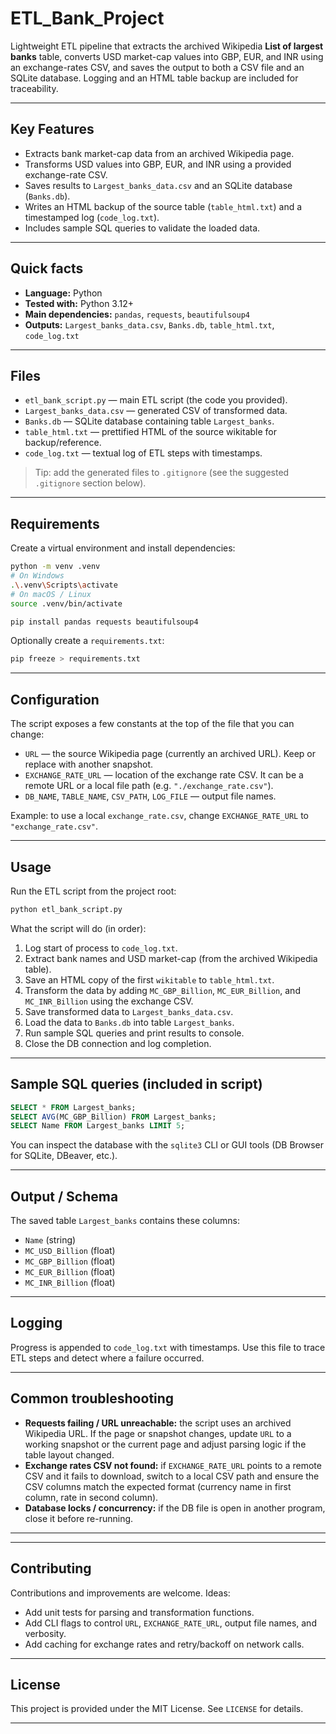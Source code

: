 # ETL\_Bank\_Project

Lightweight ETL pipeline that extracts the archived Wikipedia **List of largest banks** table, converts USD market-cap values into GBP, EUR, and INR using an exchange-rates CSV, and saves the output to both a CSV file and an SQLite database. Logging and an HTML table backup are included for traceability.

---

## Key Features

* Extracts bank market-cap data from an archived Wikipedia page.
* Transforms USD values into GBP, EUR, and INR using a provided exchange-rate CSV.
* Saves results to `Largest_banks_data.csv` and an SQLite database (`Banks.db`).
* Writes an HTML backup of the source table (`table_html.txt`) and a timestamped log (`code_log.txt`).
* Includes sample SQL queries to validate the loaded data.

---

## Quick facts

* **Language:** Python
* **Tested with:** Python 3.12+
* **Main dependencies:** `pandas`, `requests`, `beautifulsoup4`
* **Outputs:** `Largest_banks_data.csv`, `Banks.db`, `table_html.txt`, `code_log.txt`

---

## Files

* `etl_bank_script.py` — main ETL script (the code you provided).
* `Largest_banks_data.csv` — generated CSV of transformed data.
* `Banks.db` — SQLite database containing table `Largest_banks`.
* `table_html.txt` — prettified HTML of the source wikitable for backup/reference.
* `code_log.txt` — textual log of ETL steps with timestamps.

> Tip: add the generated files to `.gitignore` (see the suggested `.gitignore` section below).

---

## Requirements

Create a virtual environment and install dependencies:

```bash
python -m venv .venv
# On Windows
.\.venv\Scripts\activate
# On macOS / Linux
source .venv/bin/activate

pip install pandas requests beautifulsoup4
```

Optionally create a `requirements.txt`:

```bash
pip freeze > requirements.txt
```

---

## Configuration

The script exposes a few constants at the top of the file that you can change:

* `URL` — the source Wikipedia page (currently an archived URL). Keep or replace with another snapshot.
* `EXCHANGE_RATE_URL` — location of the exchange rate CSV. It can be a remote URL or a local file path (e.g. `"./exchange_rate.csv"`).
* `DB_NAME`, `TABLE_NAME`, `CSV_PATH`, `LOG_FILE` — output file names.

Example: to use a local `exchange_rate.csv`, change `EXCHANGE_RATE_URL` to `"exchange_rate.csv"`.

---

## Usage

Run the ETL script from the project root:

```bash
python etl_bank_script.py
```

What the script will do (in order):

1. Log start of process to `code_log.txt`.
2. Extract bank names and USD market-cap (from the archived Wikipedia table).
3. Save an HTML copy of the first `wikitable` to `table_html.txt`.
4. Transform the data by adding `MC_GBP_Billion`, `MC_EUR_Billion`, and `MC_INR_Billion` using the exchange CSV.
5. Save transformed data to `Largest_banks_data.csv`.
6. Load the data to `Banks.db` into table `Largest_banks`.
7. Run sample SQL queries and print results to console.
8. Close the DB connection and log completion.

---

## Sample SQL queries (included in script)

```sql
SELECT * FROM Largest_banks;
SELECT AVG(MC_GBP_Billion) FROM Largest_banks;
SELECT Name FROM Largest_banks LIMIT 5;
```

You can inspect the database with the `sqlite3` CLI or GUI tools (DB Browser for SQLite, DBeaver, etc.).

---

## Output / Schema

The saved table `Largest_banks` contains these columns:

* `Name` (string)
* `MC_USD_Billion` (float)
* `MC_GBP_Billion` (float)
* `MC_EUR_Billion` (float)
* `MC_INR_Billion` (float)

---

## Logging

Progress is appended to `code_log.txt` with timestamps. Use this file to trace ETL steps and detect where a failure occurred.

---

## Common troubleshooting

* **Requests failing / URL unreachable:** the script uses an archived Wikipedia URL. If the page or snapshot changes, update `URL` to a working snapshot or the current page and adjust parsing logic if the table layout changed.
* **Exchange rates CSV not found:** if `EXCHANGE_RATE_URL` points to a remote CSV and it fails to download, switch to a local CSV path and ensure the CSV columns match the expected format (currency name in first column, rate in second column).
* **Database locks / concurrency:** if the DB file is open in another program, close it before re-running.

---

---

## Contributing

Contributions and improvements are welcome. Ideas:

* Add unit tests for parsing and transformation functions.
* Add CLI flags to control `URL`, `EXCHANGE_RATE_URL`, output file names, and verbosity.
* Add caching for exchange rates and retry/backoff on network calls.

---

## License

This project is provided under the MIT License. See `LICENSE` for details.

---

